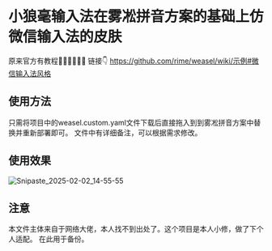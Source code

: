 # 小狼毫输入法在雾凇拼音方案的基础上仿微信输入法的皮肤
原来官方有教程🤦‍♀️🤦‍♀️🤦‍♀️
链接👇
https://github.com/rime/weasel/wiki/示例#微信输入法风格
## 使用方法
只需将项目中的weasel.custom.yaml文件下载后直接拖入到到雾凇拼音方案中替换并重新部署即可。
文件中有详细备注，可以根据需求修改。
## 使用效果
![Snipaste_2025-02-02_14-55-55](https://github.com/user-attachments/assets/81cc393b-e05a-49f5-9ae8-24730c0d68bb)
## 注意
本文件主体来自于网络大佬，本人找不到出处了。这个项目是本人小修，做了下个人适配。
在此用于备份。
